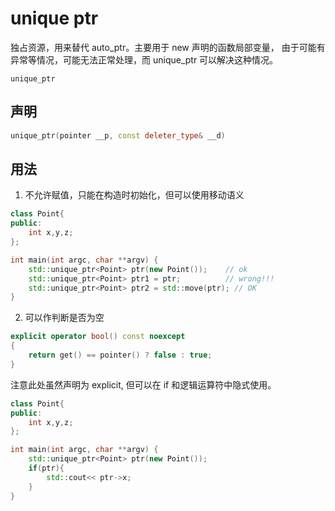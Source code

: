 # unique ptr

独占资源，用来替代 auto_ptr。主要用于 new 声明的函数局部变量，
由于可能有异常等情况，可能无法正常处理，而 unique_ptr 可以解决这种情况。

`unique_ptr`

## 声明

```c++
unique_ptr(pointer __p, const deleter_type& __d)
```

## 用法

1. 不允许赋值，只能在构造时初始化，但可以使用移动语义

```c++
class Point{
public:
    int x,y,z;
};

int main(int argc, char **argv) {
    std::unique_ptr<Point> ptr(new Point());    // ok
    std::unique_ptr<Point> ptr1 = ptr;          // wrong!!!
    std::unique_ptr<Point> ptr2 = std::move(ptr); // OK
}
```

2. 可以作判断是否为空

```c++
explicit operator bool() const noexcept
{
    return get() == pointer() ? false : true;
}
```

注意此处虽然声明为 explicit, 但可以在 if 和逻辑运算符中隐式使用。

```c++
class Point{
public:
    int x,y,z;
};

int main(int argc, char **argv) {
    std::unique_ptr<Point> ptr(new Point());
    if(ptr){
        std::cout<< ptr->x;
    }
}
```
